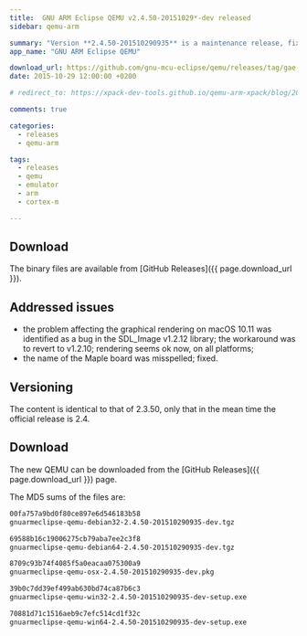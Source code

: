 ```yaml
---
title:  GNU ARM Eclipse QEMU v2.4.50-20151029*-dev released
sidebar: qemu-arm

summary: "Version **2.4.50-201510290935** is a maintenance release, fixing the graphical rendering on macOS 10.11 and the typo related to the name of the Maple board."
app_name: "GNU ARM Eclipse QEMU"

download_url: https://github.com/gnu-mcu-eclipse/qemu/releases/tag/gae-2.4.50-20151029/
date: 2015-10-29 12:00:00 +0200

# redirect_to: https://xpack-dev-tools.github.io/qemu-arm-xpack/blog/2015/10/29/qemu-v2-4-50-20151029-released/

comments: true

categories:
  - releases
  - qemu-arm

tags:
  - releases
  - qemu
  - emulator
  - arm
  - cortex-m

---
```


## Download

The binary files are available from [GitHub Releases]({{ page.download_url }}).

## Addressed issues

* the problem affecting the graphical rendering on macOS 10.11 was identified as a bug in the SDL_Image v1.2.12 library; the workaround was to revert to v1.2.10; rendering seems ok now, on all platforms;
* the name of the Maple board was misspelled; fixed.

## Versioning

The content is identical to that of 2.3.50, only that in the mean time the official release is 2.4.

## Download

The new QEMU can be downloaded from the [GitHub Releases]({{ page.download_url }}) page.

The MD5 sums of the files are:

```txt
00fa757a9bd0f80ce897e6d546183b58
gnuarmeclipse-qemu-debian32-2.4.50-201510290935-dev.tgz

69588b16c19006275cb79aba7ee2c3f8
gnuarmeclipse-qemu-debian64-2.4.50-201510290935-dev.tgz

8709c93b74f4085f5a0eacaa075300a9
gnuarmeclipse-qemu-osx-2.4.50-201510290935-dev.pkg

39b0c7dd39ef499ab630bd74ca87b6c3
gnuarmeclipse-qemu-win32-2.4.50-201510290935-dev-setup.exe

70881d71c1516aeb9c7efc514cd1f32c
gnuarmeclipse-qemu-win64-2.4.50-201510290935-dev-setup.exe

```
